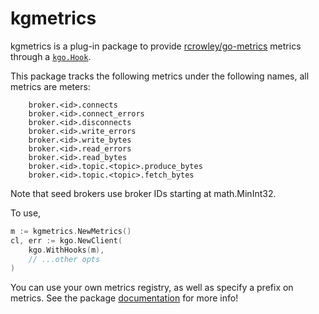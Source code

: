 kgmetrics
===

kgmetrics is a plug-in package to provide
[rcrowley/go-metrics](https://github.com/rcrowley/go-metrics) metrics through a
[`kgo.Hook`](https://pkg.go.dev/github.com/burningass23/franz-go/pkg/kgo#Hook).

This package tracks the following metrics under the following names, all
metrics are meters:

```
    broker.<id>.connects
    broker.<id>.connect_errors
    broker.<id>.disconnects
    broker.<id>.write_errors
    broker.<id>.write_bytes
    broker.<id>.read_errors
    broker.<id>.read_bytes
    broker.<id>.topic.<topic>.produce_bytes
    broker.<id>.topic.<topic>.fetch_bytes
```

Note that seed brokers use broker IDs starting at math.MinInt32.

To use,

```go
m := kgmetrics.NewMetrics()
cl, err := kgo.NewClient(
	kgo.WithHooks(m),
	// ...other opts
)
```

You can use your own metrics registry, as well as specify a prefix on metrics.
See the package [documentation](https://pkg.go.dev/github.com/burningass23/franz-go/plugin/kgmetrics) for more info!


